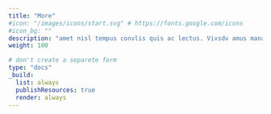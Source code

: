 ```yaml
---
title: "More"
#icon: "/images/icons/start.svg" # https://fonts.google.com/icons
#icon_bg: ""
description: "amet nisl tempus convlis quis ac lectus. Vivsdv amus mana justo, lacinia eget"
weight: 100

# don't create a separete form
type: "docs"
_build:
  list: always
  publishResources: true
  render: always
---
```


